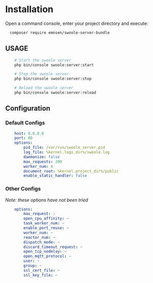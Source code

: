 Installation
============
Open a command console, enter your project directory and execute:
```bash
  composer require emnsen/swoole-server-bundle
```

USAGE
----------------------------------
```bash
    # Start the swoole server
    php bin/console swoole:server:start
```

```bash
    # Stop the swoole server
    php bin/console swoole:server:stop
```

```bash
    # Reload the swoole server
    php bin/console swoole:server:reload
```

Configuration
----------------------------------

### Default Configs
```yaml
    host: 0.0.0.0
    port: 80
    options:
        pid_file: /var/run/swoole_server.pid
        log_file: %kernel.logs_dir%/swoole.log
        daemonize: false
        max_requests: 200
        worker_num: 4
        document_root: %kernel.project_dir%/public
        enable_static_handler: false
```

### Other Configs
*Note: these options have not been tried*

```yaml
    options:
        max_request: ~
        open_cpu_affinity: ~
        task_worker_num: ~
        enable_port_reuse: ~
        worker_num: ~
        reactor_num: ~
        dispatch_mode: ~
        discard_timeout_request: ~
        open_tcp_nodelay: ~
        open_mqtt_protocol: ~
        user: ~
        group: ~
        ssl_cert_file: ~
        ssl_key_file: ~
```